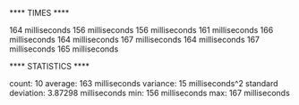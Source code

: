 **** TIMES ****

164 milliseconds
156 milliseconds
156 milliseconds
161 milliseconds
166 milliseconds
164 milliseconds
167 milliseconds
164 milliseconds
167 milliseconds
165 milliseconds

**** STATISTICS ****

count: 10
average: 163 milliseconds
variance: 15 milliseconds^2
standard deviation: 3.87298 milliseconds
min: 156 milliseconds
max: 167 milliseconds
